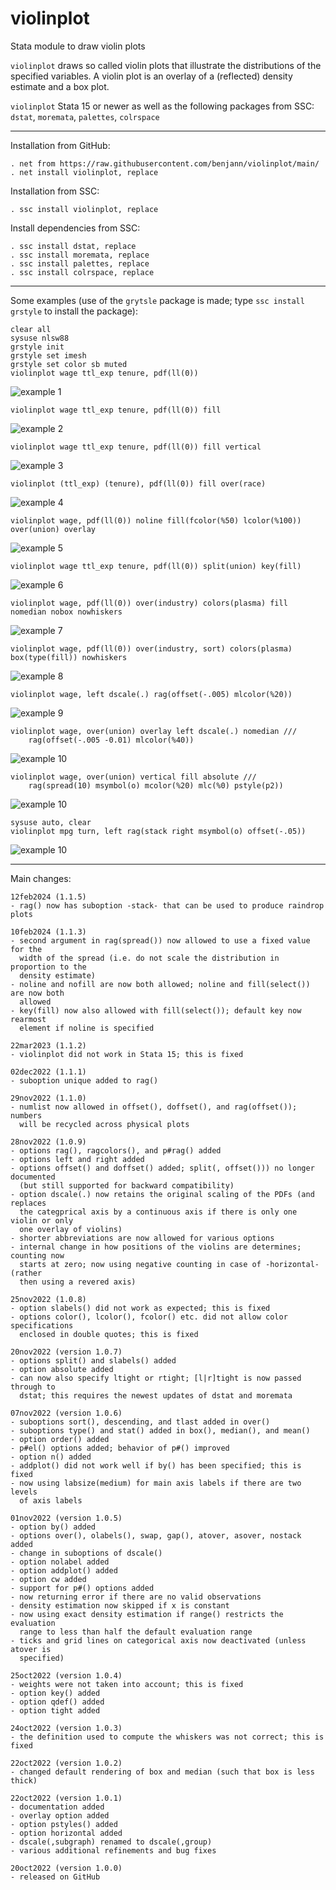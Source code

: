 # violinplot
Stata module to draw violin plots

`violinplot` draws so called violin plots that illustrate the distributions
of the specified variables. A violin plot is an overlay of a (reflected) density
estimate and a box plot.

`violinplot` Stata 15 or newer as well as the following packages from SSC:
`dstat`, `moremata`, `palettes`, `colrspace`

---

Installation from GitHub:

    . net from https://raw.githubusercontent.com/benjann/violinplot/main/
    . net install violinplot, replace

Installation from SSC:

    . ssc install violinplot, replace

Install dependencies from SSC:

    . ssc install dstat, replace
    . ssc install moremata, replace
    . ssc install palettes, replace
    . ssc install colrspace, replace

---

Some examples (use of the `grytsle` package is made; type `ssc install grstyle` to install the package):

    clear all
    sysuse nlsw88
    grstyle init
    grstyle set imesh
    grstyle set color sb muted
    violinplot wage ttl_exp tenure, pdf(ll(0))

![example 1](/images/1.png)

    violinplot wage ttl_exp tenure, pdf(ll(0)) fill

![example 2](/images/2.png)

    violinplot wage ttl_exp tenure, pdf(ll(0)) fill vertical

![example 3](/images/3.png)

    violinplot (ttl_exp) (tenure), pdf(ll(0)) fill over(race)

![example 4](/images/4.png)

    violinplot wage, pdf(ll(0)) noline fill(fcolor(%50) lcolor(%100)) over(union) overlay

![example 5](/images/5.png)

    violinplot wage ttl_exp tenure, pdf(ll(0)) split(union) key(fill)

![example 6](/images/6.png)

    violinplot wage, pdf(ll(0)) over(industry) colors(plasma) fill nomedian nobox nowhiskers

![example 7](/images/7.png)

    violinplot wage, pdf(ll(0)) over(industry, sort) colors(plasma) box(type(fill)) nowhiskers

![example 8](/images/8.png)

    violinplot wage, left dscale(.) rag(offset(-.005) mlcolor(%20))

![example 9](/images/9.png)

    violinplot wage, over(union) overlay left dscale(.) nomedian ///
        rag(offset(-.005 -0.01) mlcolor(%40))

![example 10](/images/10.png)

    violinplot wage, over(union) vertical fill absolute ///
        rag(spread(10) msymbol(o) mcolor(%20) mlc(%0) pstyle(p2))

![example 10](/images/11.png)

    sysuse auto, clear
    violinplot mpg turn, left rag(stack right msymbol(o) offset(-.05))

![example 10](/images/12.png)

---

Main changes:

    12feb2024 (1.1.5)
    - rag() now has suboption -stack- that can be used to produce raindrop plots

    10feb2024 (1.1.3)
    - second argument in rag(spread()) now allowed to use a fixed value for the
      width of the spread (i.e. do not scale the distribution in proportion to the
      density estimate)
    - noline and nofill are now both allowed; noline and fill(select()) are now both
      allowed
    - key(fill) now also allowed with fill(select()); default key now rearmost
      element if noline is specified

    22mar2023 (1.1.2)
    - violinplot did not work in Stata 15; this is fixed

    02dec2022 (1.1.1)
    - suboption unique added to rag()

    29nov2022 (1.1.0)
    - numlist now allowed in offset(), doffset(), and rag(offset()); numbers
      will be recycled across physical plots

    28nov2022 (1.0.9)
    - options rag(), ragcolors(), and p#rag() added
    - options left and right added
    - options offset() and doffset() added; split(, offset())) no longer documented
      (but still supported for backward compatibility)
    - option dscale(.) now retains the original scaling of the PDFs (and replaces
      the categprical axis by a continuous axis if there is only one violin or only
      one overlay of violins)
    - shorter abbreviations are now allowed for various options
    - internal change in how positions of the violins are determines; counting now
      starts at zero; now using negative counting in case of -horizontal- (rather
      then using a revered axis)

    25nov2022 (1.0.8)
    - option slabels() did not work as expected; this is fixed
    - options color(), lcolor(), fcolor() etc. did not allow color specifications
      enclosed in double quotes; this is fixed

    20nov2022 (version 1.0.7)
    - options split() and slabels() added
    - option absolute added
    - can now also specify ltight or rtight; [l|r]tight is now passed through to
      dstat; this requires the newest updates of dstat and moremata

    07nov2022 (version 1.0.6)
    - suboptions sort(), descending, and tlast added in over()
    - suboptions type() and stat() added in box(), median(), and mean()
    - option order() added
    - p#el() options added; behavior of p#() improved
    - option n() added
    - addplot() did not work well if by() has been specified; this is fixed
    - now using labsize(medium) for main axis labels if there are two levels
      of axis labels

    01nov2022 (version 1.0.5)
    - option by() added
    - options over(), olabels(), swap, gap(), atover, asover, nostack added
    - change in suboptions of dscale()
    - option nolabel added
    - option addplot() added
    - option cw added
    - support for p#() options added
    - now returning error if there are no valid observations
    - density estimation now skipped if x is constant
    - now using exact density estimation if range() restricts the evaluation
      range to less than half the default evaluation range
    - ticks and grid lines on categorical axis now deactivated (unless atover is
      specified)

    25oct2022 (version 1.0.4)
    - weights were not taken into account; this is fixed
    - option key() added
    - option qdef() added
    - option tight added
    
    24oct2022 (version 1.0.3)
    - the definition used to compute the whiskers was not correct; this is fixed

    22oct2022 (version 1.0.2)
    - changed default rendering of box and median (such that box is less thick)

    22oct2022 (version 1.0.1)
    - documentation added
    - overlay option added
    - option pstyles() added
    - option horizontal added
    - dscale(,subgraph) renamed to dscale(,group)
    - various additional refinements and bug fixes

    20oct2022 (version 1.0.0)
    - released on GitHub
